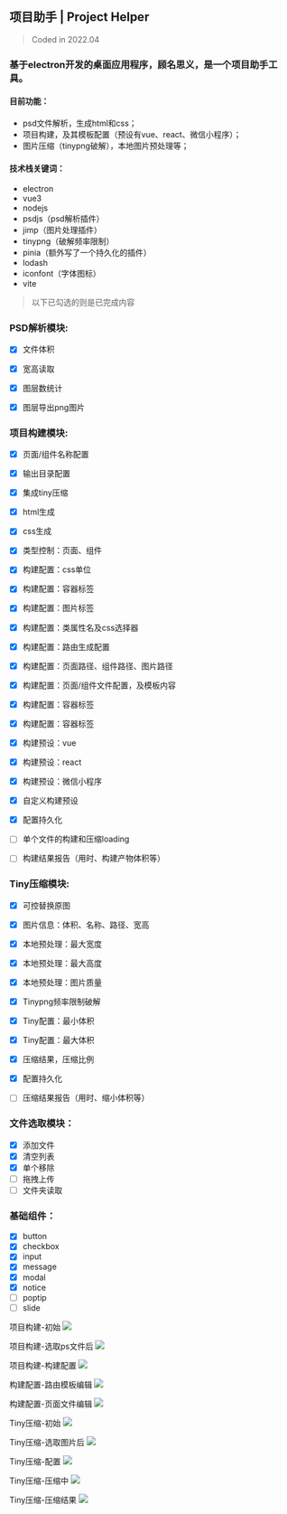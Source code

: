 ## 项目助手 | Project Helper
> Coded in 2022.04

### 基于electron开发的桌面应用程序，顾名思义，是一个项目助手工具。

#### 目前功能：
* psd文件解析，生成html和css；
* 项目构建，及其模板配置（预设有vue、react、微信小程序）；
* 图片压缩（tinypng破解），本地图片预处理等；

#### 技术栈关键词：
* electron
* vue3
* nodejs
* psdjs（psd解析插件）
* jimp（图片处理插件）
* tinypng（破解频率限制）
* pinia（额外写了一个持久化的插件）
* lodash
* iconfont（字体图标）
* vite

> 以下已勾选的则是已完成内容

### PSD解析模块:
- [x] 文件体积
- [x] 宽高读取
- [x] 图层数统计
- [x] 图层导出png图片


### 项目构建模块:
- [x] 页面/组件名称配置
- [x] 输出目录配置
- [x] 集成tiny压缩
- [x] html生成
- [x] css生成
- [x] 类型控制：页面、组件
- [x] 构建配置：css单位
- [x] 构建配置：容器标签
- [x] 构建配置：图片标签
- [x] 构建配置：类属性名及css选择器
- [x] 构建配置：路由生成配置
- [x] 构建配置：页面路径、组件路径、图片路径
- [x] 构建配置：页面/组件文件配置，及模板内容
- [x] 构建配置：容器标签
- [x] 构建配置：容器标签
- [x] 构建预设：vue
- [x] 构建预设：react
- [x] 构建预设：微信小程序
- [x] 自定义构建预设
- [x] 配置持久化
- [ ] 单个文件的构建和压缩loading
- [ ] 构建结果报告（用时、构建产物体积等）


### Tiny压缩模块:
- [x] 可控替换原图
- [x] 图片信息：体积、名称、路径、宽高
- [x] 本地预处理：最大宽度
- [x] 本地预处理：最大高度
- [x] 本地预处理：图片质量
- [x] Tinypng频率限制破解
- [x] Tiny配置：最小体积
- [x] Tiny配置：最大体积
- [x] 压缩结果，压缩比例
- [x] 配置持久化
- [ ] 压缩结果报告（用时、缩小体积等）


### 文件选取模块：
- [x] 添加文件
- [x] 清空列表
- [x] 单个移除
- [ ] 拖拽上传
- [ ] 文件夹读取

### 基础组件：
- [x] button
- [x] checkbox
- [x] input
- [x] message
- [x] modal
- [x] notice
- [ ] poptip
- [ ] slide

项目构建-初始
![](doc-img/1.png)

项目构建-选取ps文件后
![](doc-img/2.png)

项目构建-构建配置
![](doc-img/3.png)

构建配置-路由模板编辑
![](doc-img/4.png)

构建配置-页面文件编辑
![](doc-img/5.png)

Tiny压缩-初始
![](doc-img/6.png)

Tiny压缩-选取图片后
![](doc-img/7.png)

Tiny压缩-配置
![](doc-img/8.png)

Tiny压缩-压缩中
![](doc-img/9.png)

Tiny压缩-压缩结果
![](doc-img/10.png)








